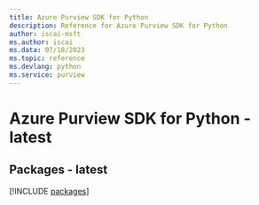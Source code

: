 ```yaml
---
title: Azure Purview SDK for Python
description: Reference for Azure Purview SDK for Python
author: iscai-msft
ms.author: iscai
ms.data: 07/18/2023
ms.topic: reference
ms.devlang: python
ms.service: purview
---
```

# Azure Purview SDK for Python - latest
## Packages - latest
[!INCLUDE [packages](purview-index.md)]